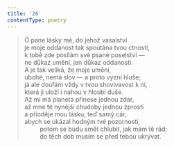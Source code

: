 ```yaml
---
title: '26'
contentType: poetry
---
```


<section>

> Ó pane lásky mé, do jehož vasalství  
> je moje oddanost tak spoutána tvou ctností,  
> k tobě zde posílám své psané poselství —  
> ne důkaz umění, jen důkaz oddanosti.  
> A je tak veliká, že moje umění,  
> ubohé, nemá slov — a proto vyzní hluše;  
> já ale doufám vždy v tvou shovívavost k ní,  
> která ji uloží i nahou v hloubi duše.  
> Až mi má planeta přinese jednou zdar,  
> až mne té nynější chudoby jednou zprostí  
> a přioděje mou lásku, teď samý cár,  
> abych se ukázal hodným tvé pozornosti,  
>          potom se budu smět chlubit, jak mám tě rád;  
>          do těch dob musím se před tebou ukrývat.

</section>
